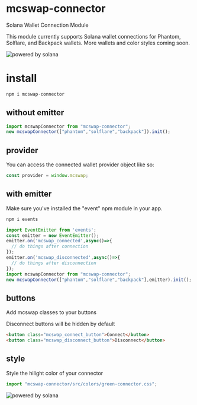 # mcswap-connector
Solana Wallet Connection Module 

This module currently supports Solana wallet connections for Phantom, Solflare, and Backpack wallets. More wallets and color styles coming soon.

![powered by solana](http://mcswap.xyz/gh/stacked-color.svg)


# install
```javascript
npm i mcswap-connector
```

## without emitter
```javascript
import mcswapConnector from "mcswap-connector";
new mcswapConnector(["phantom","solflare","backpack"]).init();
```

## provider 
You can access the connected wallet provider object like so:
```javascript
const provider = window.mcswap;
```

## with emitter
Make sure you've installed the "event" npm module in your app.
```html
npm i events
```
```javascript
import EventEmitter from 'events';
const emitter = new EventEmitter();
emitter.on('mcswap_connected',async()=>{
  // do things after connection
});
emitter.on('mcswap_disconnected',async()=>{
  // do things after disconnection
});
import mcswapConnector from "mcswap-connector";
new mcswapConnector(["phantom","solflare","backpack"],emitter).init();
```

## buttons
Add mcswap classes to your buttons

Disconnect buttons will be hidden by default
```html
<button class="mcswap_connect_button">Connect</button>
<button class="mcswap_disconnect_button">Disconnect</button>
```

## style
Style the hilight color of your connector
```javascript
import "mcswap-connector/src/colors/green-connector.css";
```

![powered by solana](https://repository-images.githubusercontent.com/950157346/f62f9fc6-4e8e-49a4-8992-f454334de865)